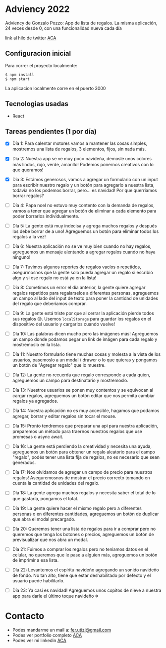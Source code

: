 #  Adviency 2022

Adviency de Gonzalo Pozzo: App de lista de regalos.  La misma aplicación, 24 veces desde 0, con una funcionalidad nueva cada día

link al hilo de twitter [ACA](https://twitter.com/goncy/status/1597581725382721538)

## Configuracion inicial

Para correr el proyecto localmente:
```
$ npm install
$ npm start
```
La aplicacion localmente corre en el puerto 3000

## Tecnologias usadas

- React

## Tareas pendientes (1 por día)

- [x] Día 1: Para calentar motores vamos a mantener las cosas simples, mostremos una lista de regalos, 3 elementos, fijos, sin nada más.

- [x] Día 2: Nuestra app se ve muy poco navideña, demosle unos colores más lindos, rojo, verde, amarillo! Podemos ponernos creativos con lo que queramos!

- [x] Día 3: Estámos generosos, vamos a agregar un formulario con un input para escribir nuestro regalo y un botón para agregarlo a nuestra lista, todavía no los podemos borrar, pero... es navidad! Por que querríamos borrar regalos?

- [ ] Día 4: Papa noel no estuvo muy contento con la demanda de regalos, vamos a tener que agregar un botón de eliminar a cada elemento para poder borrarlos individualmente.

- [ ] Día 5: La gente está muy indecisa y agrega muchos regalos y después los debe borrar de a uno! Agreguemos un botón para eliminar todos los regalos a la vez!

- [ ] Día 6: Nuestra aplicación no se ve muy bien cuando no hay regalos, agreguemos un mensaje alentando a agregar regalos cuando no haya ninguno!

- [ ] Día 7: Tuvimos algunos reportes de regalos vacíos o repetidos, asegurmosnos que la gente solo pueda agregar un regalo si escribió algo y si ese regalo no está ya en la lista!

- [ ] Día 8: Cometimos un error el día anterior, la gente quiere agregar regalos repetidos para regalarselos a diferentes personas, agreguemos un campo al lado del input de texto para poner la cantidad de unidades del regalo que deberíamos comprar.

- [ ] Día 9: La gente está triste por que al cerrar la aplicación pierde todos sus regalos 😢. Usemos `localStorage` para guardar los regalos en el dispositivo del usuario y cargarlos cuando vuelve!

- [ ] Día 10: Las palabras dicen mucho pero las imágenes más! Agreguemos un campo donde podamos pegar un link de imágen para cada regalo y mostremoslo en la lista.

- [ ] Día 11: Nuestro formulario tiene muchas cosas y molesta a la vista de los usuarios, pasemoslo a un modal / drawer o lo que quieras y pongamos un botón de "Agregar regalo" que lo muestre.

- [ ] Día 12: La gente no recuerda que regalo corresponde a cada quien, agreguemos un campo para destinatario y mostremoslo.

- [ ] Día 13: Nuestros usuarios se ponen muy contentos y se equivocan al cargar regalos, agreguemos un botón editar que nos permita cambiar regalos ya agregados.

- [ ] Día 14: Nuestra aplicación no es muy accesible, hagamos que podamos agregar, borrar y editar regalos sin tocar el mouse.

- [ ] Día 15: Pronto tendremos que preparar una api para nuestra aplicación, preparemos un método para traernos nuestros regalos que use promesas o async await.

- [ ] Día 16: La gente está perdiendo la creatividad y necesita una ayuda, agreguemos un botón para obtener un regalo aleatorio para el campo "regalo", podés tener una lista fija de regalos, no es necesario que sean generados.

- [ ] Día 17: Nos olvidamos de agregar un campo de precio para nuestros regalos! Aseguremosnos de mostrar el precio correcto tomando en cuenta la cantidad de unidades del regalo.

- [ ] Día 18: La gente agrega muchos regalos y necesita saber el total de lo que gastaría, pongamos el total.

- [ ] Día 19: La gente quiere hacer el mismo regalo pero a diferentes personas o en diferentes cantidades, agreguemos un botón de duplicar que abra el modal precargado.

- [ ] Día 20: Queremos tener una lista de regalos para ir a comprar pero no queremos que tenga los botones o precios, agreguemos un botón de previsualizar que nos abra un modal.

- [ ] Día 21: Fuimos a comprar los regalos pero no teniamos datos en el celular, no queremos que le pase a alguien más, agreguemos un botón de imprimir a esa lista.

- [ ] Día 22: Levantemos el espíritu navideño agregando un sonido navideño de fondo. No tan alto, tiene que estar deshabilitado por defecto y el usuario puede habilitarlo.

- [ ] Día 23: Ya casi es navidad! Agreguemos unos copitos de nieve a nuestra app para darle el último toque navideño ❄

# Contacto

- Podes mandarme un mail a: fer.utizi@gmail.com
- Podes ver portfolio completo [ACA](https://ferutizi.github.io/Portfolio/)
- Podes ver mi linkedin [ACA](https://www.linkedin.com/in/fernando-utizi-2a72a3233/)